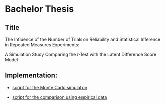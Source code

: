 # Bachelor Thesis 
## Title
The Influence of the Number of Trials on Reliability and Statistical Inference in Repeated Measures Experiments: 

A Simulation Study Comparing the *t*-Test with the Latent Difference Score Model

## Implementation:

  * [script for the Monte Carlo simulation](https://github.com/shpj123/BA/blob/master/Simulation.R)

  * [script for the comparison using empirical data](https://github.com/shpj123/BA/blob/master/Empirical%20example.R)

